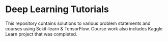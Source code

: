 
# Deep Learning Tutorials
This repository contains solutions to various problem statements and courses using Sckit-learn  & TensorFlow.
Course work also includes Kaggle Learn project that was completed.
